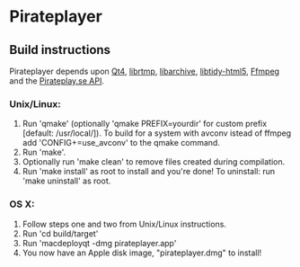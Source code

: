 Pirateplayer
============

Build instructions
-------------------

Pirateplayer depends upon [Qt4](http://qt.digia.com/), [librtmp](http://rtmpdump.mplayerhq.hu/), [libarchive](http://libarchive.github.com/), [libtidy-html5](http://github.com/w3c/tidy-html5), [Ffmpeg](http://ffmpeg.org/) and the [Pirateplay.se API](http://pirateplay.se/api/manual.html).

### Unix/Linux:

1. Run 'qmake' (optionally 'qmake PREFIX=yourdir' for custom prefix [default: /usr/local/]). To build for a system with avconv istead of ffmpeg add 'CONFIG+=use_avconv' to the qmake command.
2. Run 'make'.
3. Optionally run 'make clean' to remove files created during compilation.
4. Run 'make install' as root to install and you're done! To uninstall: run 'make uninstall' as root.

### OS X:

1. Follow steps one and two from Unix/Linux instructions.
2. Run 'cd build/target'
2. Run 'macdeployqt -dmg pirateplayer.app'
3. You now have an Apple disk image, "pirateplayer.dmg" to install!
